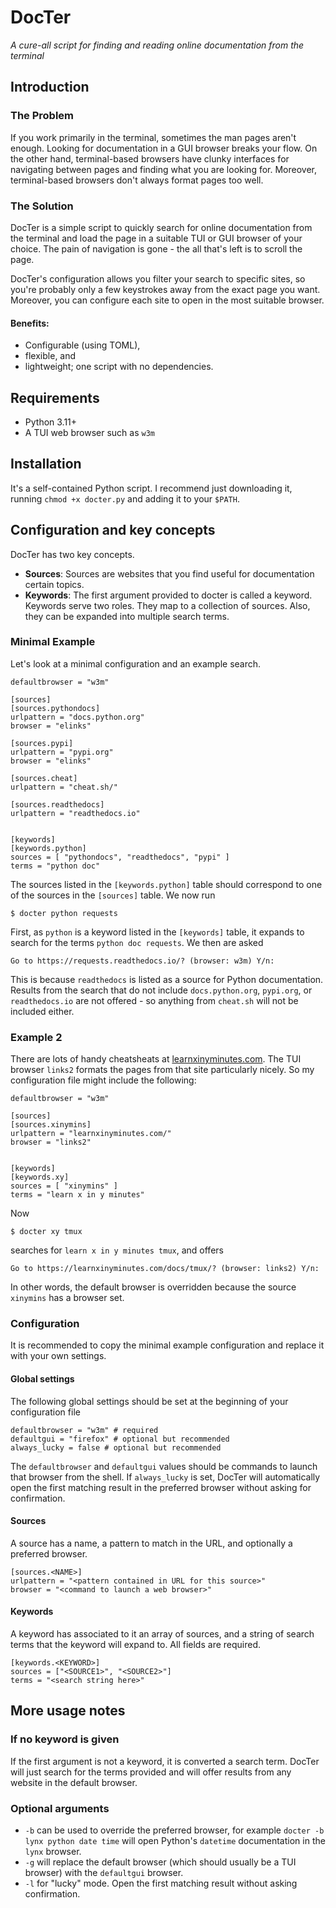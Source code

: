# DocTer 

*A cure-all script for finding and reading online documentation from the terminal*

## Introduction

### The Problem

If you work primarily in the terminal, sometimes the man pages aren't enough. Looking for documentation in a GUI browser breaks your flow. On the other hand, terminal-based browsers have clunky interfaces for navigating between pages and finding what you are looking for. Moreover, terminal-based browsers don't always format pages too well.

### The Solution 

DocTer is a simple script to quickly search for online documentation from the terminal and load the page in a suitable TUI or GUI browser of your choice. The pain of navigation is gone - the all that's left is to scroll the page.

DocTer's configuration allows you filter your search to specific sites, so you're probably only a few keystrokes away from the exact page you want. Moreover, you can configure each site to open in the most suitable browser.

#### Benefits:

- Configurable (using TOML),
- flexible, and
- lightweight; one script with no dependencies.

## Requirements

- Python 3.11+
- A TUI web browser such as `w3m`

## Installation

It's a self-contained Python script. I recommend just downloading it, running `chmod +x docter.py` and adding it to your `$PATH`.

## Configuration and key concepts

DocTer has two key concepts.

- **Sources**: Sources are websites that you find useful for documentation certain topics.
- **Keywords**: The first argument provided to docter is called a keyword. Keywords serve two roles. They map to a collection of sources. Also, they can be expanded into multiple search terms.

### Minimal Example

Let's look at a minimal configuration and an example search.
```
defaultbrowser = "w3m"

[sources]
[sources.pythondocs]
urlpattern = "docs.python.org"
browser = "elinks"

[sources.pypi]
urlpattern = "pypi.org"
browser = "elinks"

[sources.cheat]
urlpattern = "cheat.sh/"

[sources.readthedocs]
urlpattern = "readthedocs.io"


[keywords]
[keywords.python]
sources = [ "pythondocs", "readthedocs", "pypi" ]
terms = "python doc"
```

The sources listed in the `[keywords.python]` table should correspond to one of the sources in the `[sources]` table. We now run
```
$ docter python requests
```
First, as `python` is a keyword listed in the `[keywords]` table, it expands to search for the terms `python doc requests`. We then are asked
```
Go to https://requests.readthedocs.io/? (browser: w3m) Y/n:
```
This is because `readthedocs` is listed as a source for Python documentation. Results from the search that do not include `docs.python.org`, `pypi.org`, or `readthedocs.io` are not offered - so anything from `cheat.sh` will not be included either.

### Example 2

There are lots of handy cheatsheats at [learnxinyminutes.com](https://learnxinyminutes.com). The TUI browser `links2` formats the pages from that site particularly nicely. So my configuration file might include the following:
```
defaultbrowser = "w3m"

[sources]
[sources.xinymins]
urlpattern = "learnxinyminutes.com/"
browser = "links2"


[keywords]
[keywords.xy]
sources = [ "xinymins" ]
terms = "learn x in y minutes"
```

Now
```
$ docter xy tmux
```

searches for `learn x in y minutes tmux`, and offers

```
Go to https://learnxinyminutes.com/docs/tmux/? (browser: links2) Y/n:
```

In other words, the default browser is overridden because the source `xinymins` has a browser set.

### Configuration

It is recommended to copy the minimal example configuration and replace it with your own settings.

#### Global settings

The following global settings should be set at the beginning of your configuration file

```
defaultbrowser = "w3m" # required
defaultgui = "firefox" # optional but recommended
always_lucky = false # optional but recommended
```

The `defaultbrowser` and `defaultgui` values should be commands to launch that browser from the shell. If `always_lucky` is set, DocTer will automatically open the first matching result in the preferred browser without asking for confirmation.

#### Sources

A source has a name, a pattern to match in the URL, and optionally a preferred browser.

```
[sources.<NAME>]
urlpattern = "<pattern contained in URL for this source>"
browser = "<command to launch a web browser>"
```

#### Keywords

A keyword has associated to it an array of sources, and a string of search terms that the keyword will expand to. All fields are required.

```
[keywords.<KEYWORD>]
sources = ["<SOURCE1>", "<SOURCE2>"]
terms = "<search string here>"
```

## More usage notes

### If no keyword is given

If the first argument is not a keyword, it is converted a search term. DocTer will just search for the terms provided and will offer results from any website in the default browser.

### Optional arguments

- `-b` can be used to override the preferred browser, for example `docter -b lynx python date time` will open Python's `datetime` documentation in the `lynx` browser.
- `-g` will replace the default browser (which should usually be a TUI browser) with the `defaultgui` browser.
- `-l` for "lucky" mode. Open the first matching result without asking confirmation.

